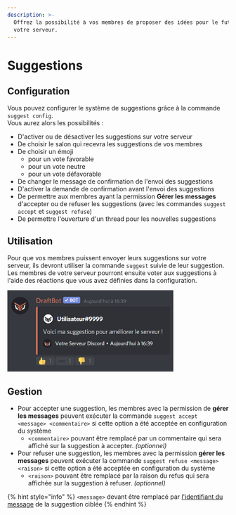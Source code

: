```yaml
---
description: >-
  Offrez la possibilité à vos membres de proposer des idées pour le futur de
  votre serveur.
---
```


# Suggestions

## Configuration

Vous pouvez configurer le système de suggestions grâce à la commande `suggest config`.\
Vous aurez alors les possibilités :&#x20;

* D'activer ou de désactiver les suggestions sur votre serveur
* De choisir le salon qui recevra les suggestions de vos membres
* De choisir un émoji&#x20;
  * pour un vote favorable
  * pour un vote neutre
  * pour un vote défavorable
* De changer le message de confirmation de l'envoi des suggestions
* D'activer la demande de confirmation avant l'envoi des suggestions
* De permettre aux membres ayant la permission **Gérer les messages** d'accepter ou de refuser les suggestions (avec les commandes `suggest accept` et `suggest refuse`)
* De permettre l'ouverture d'un thread pour les nouvelles suggestions

## Utilisation

Pour que vos membres puissent envoyer leurs suggestions sur votre serveur, ils devront utiliser la commande `suggest` suivie de leur suggestion.\
Les membres de votre serveur pourront ensuite voter aux suggestions à l'aide des réactions que vous avez définies dans la configuration.

![Message envoyé dans votre salon dédié aux suggestions après qu'une suggestion ait été proposée.](<../.gitbook/assets/image (5).png>)

## Gestion

* Pour accepter une suggestion, les membres avec la permission de **gérer les messages** peuvent exécuter la commande `suggest accept <message> <commentaire>` si cette option a été acceptée en configuration du système
  * `<commentaire>` pouvant être remplacé par un commentaire qui sera affiché sur la suggestion à accepter. _(optionnel)_
* Pour refuser une suggestion, les membres avec la permission **gérer les messages** peuvent exécuter la commande `suggest refuse <message> <raison>` si cette option a été acceptée en configuration du système
  * `<raison>` pouvant être remplacé par la raison du refus qui sera affichée sur la suggestion à refuser. _(optionnel)_

{% hint style="info" %}
`<message>` devant être remplacé par [l'identifiant du message](https://docs.draftbot.fr/autres/recuperer-un-identifiant#message) de la suggestion ciblée
{% endhint %}

